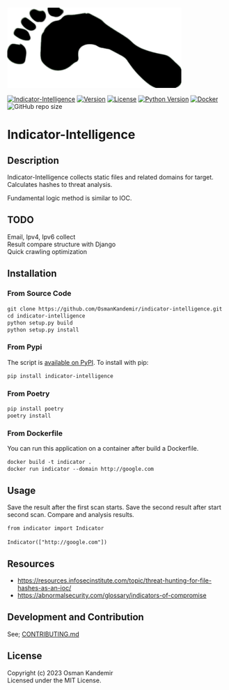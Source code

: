 
![Logo](img.png)

[![Indicator-Intelligence](https://img.shields.io/badge/Indicator-Intelligence-blue)](https://www.github.com/OsmanKandemir/indicator-intelligence)
[![Version](https://img.shields.io/badge/version-1.0.1-blue.svg)](https://github.com/OsmanKandemir/indicator-intelligence)
[![License](https://img.shields.io/badge/license-MIT-blue.svg)](https://raw.githubusercontent.com/smicallef/spiderfoot/master/LICENSE)
[![Python Version](https://img.shields.io/badge/python-3.7+-green)](https://www.python.org)
[![Docker](https://img.shields.io/badge/docker-build-important.svg?logo=Docker)](https://www.docker.com)
![GitHub repo size](https://img.shields.io/github/repo-size/OsmanKandemir/indicator-intelligence?style=flat&logo=github)



# Indicator-Intelligence


## Description

Indicator-Intelligence collects static files and related domains for target. Calculates hashes to threat analysis.


Fundamental logic method is similar to IOC.

## TODO

Email, Ipv4, Ipv6 collect \
Result compare structure with Django \
Quick crawling optimization

## Installation

### From Source Code

```
git clone https://github.com/OsmanKandemir/indicator-intelligence.git
cd indicator-intelligence
python setup.py build
python setup.py install
```

### From Pypi

The script is [available on PyPI](https://pypi.org/project/indicator-intelligence/). To install with pip:
```
pip install indicator-intelligence
```
### From Poetry

```
pip install poetry
poetry install
```

### From Dockerfile

You can run this application on a container after build a Dockerfile.

```
docker build -t indicator .
docker run indicator --domain http://google.com

```

## Usage

Save the result after the first scan starts. 
Save the second result after start second scan. Compare and analysis results.

```
from indicator import Indicator

Indicator(["http://google.com"])
```


## Resources

- https://resources.infosecinstitute.com/topic/threat-hunting-for-file-hashes-as-an-ioc/
- https://abnormalsecurity.com/glossary/indicators-of-compromise


## Development and Contribution

See; [CONTRIBUTING.md](CONTRIBUTING.md)

## License

Copyright (c) 2023 Osman Kandemir \
Licensed under the MIT License.